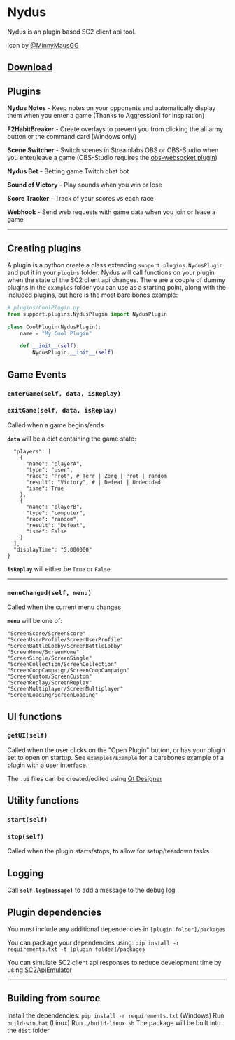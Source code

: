 # Nydus

Nydus is an plugin based SC2 client api tool.

Icon by [@MinnyMausGG](https://twitter.com/MinnyMausGG)

## [Download](https://github.com/leigholiver/nydus/releases/latest/)

## Plugins
**Nydus Notes** - Keep notes on your opponents and automatically display them when you enter a game (Thanks to Aggression1 for inspiration)

**F2HabitBreaker** - Create overlays to prevent you from clicking the all army button or the command card (Windows only)

**Scene Switcher** - Switch scenes in Streamlabs OBS or OBS-Studio when you enter/leave a game (OBS-Studio requires the [obs-websocket plugin](https://github.com/Palakis/obs-websocket/releases/latest))

**Nydus Bet** - Betting game Twitch chat bot

**Sound of Victory** - Play sounds when you win or lose

**Score Tracker** - Track of your scores vs each race

**Webhook** - Send web requests with game data when you join or leave a game

---

## Creating plugins
A plugin is a python create a class extending `support.plugins.NydusPlugin` and put it in your `plugins` folder. Nydus will call functions on your plugin when the state of the SC2 client api changes. There are a couple of dummy plugins in the `examples` folder you can use as a starting point, along with the included plugins, but here is the most bare bones example:

```python
# plugins/CoolPlugin.py
from support.plugins.NydusPlugin import NydusPlugin

class CoolPlugin(NydusPlugin):
    name = "My Cool Plugin"

    def __init__(self):
        NydusPlugin.__init__(self)
```

## Game Events
### `enterGame(self, data, isReplay)`
### `exitGame(self, data, isReplay)`
Called when a game begins/ends

**`data`** will be a dict containing the game state:
```{
  "players": [
    {
      "name": "playerA",
      "type": "user",
      "race": "Prot", # Terr | Zerg | Prot | random
      "result": "Victory", # | Defeat | Undecided
      "isme": True
    },
    {
      "name": "playerB",
      "type": "computer",
      "race": "random",
      "result": "Defeat",
      "isme": False
    }
  ],
  "displayTime": "5.000000"
}
```
**`isReplay`** will either be `True` or `False`

---
### `menuChanged(self, menu)`
Called when the current menu changes

**`menu`** will be one of:
```
"ScreenScore/ScreenScore"
"ScreenUserProfile/ScreenUserProfile"
"ScreenBattleLobby/ScreenBattleLobby"
"ScreenHome/ScreenHome"
"ScreenSingle/ScreenSingle"
"ScreenCollection/ScreenCollection"
"ScreenCoopCampaign/ScreenCoopCampaign"
"ScreenCustom/ScreenCustom"
"ScreenReplay/ScreenReplay"
"ScreenMultiplayer/ScreenMultiplayer"
"ScreenLoading/ScreenLoading"
```


## UI functions
### `getUI(self)`
Called when the user clicks on the "Open Plugin" button, or has your plugin set to open on startup. See `examples/Example` for a barebones example of a plugin with a user interface.

The `.ui` files can be created/edited using [Qt Designer](https://build-system.fman.io/qt-designer-download)


## Utility functions
### `start(self)`
### `stop(self)`
Called when the plugin starts/stops, to allow for setup/teardown tasks


## Logging
Call **`self.log(message)`** to add a message to the debug log


## Plugin dependencies

You must include any additional dependencies in `[plugin folder]/packages`

You can package your dependencies using: `pip install -r requirements.txt -t [plugin folder]/packages`

You can simulate SC2 client api responses to reduce development time by using [SC2ApiEmulator](https://github.com/leigholiver/SC2ApiEmulator)

---
## Building from source
Install the dependencies: `pip install -r requirements.txt`
(Windows) Run `build-win.bat`
(Linux) Run `./build-linux.sh`
The package will be built into the `dist` folder
